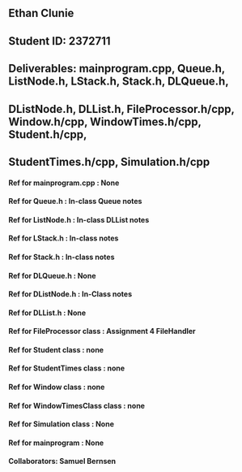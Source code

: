 ## Ethan Clunie
## Student ID: 2372711
## Deliverables: mainprogram.cpp, Queue.h, ListNode.h, LStack.h, Stack.h, DLQueue.h, 
## DListNode.h, DLList.h, FileProcessor.h/cpp, Window.h/cpp, WindowTimes.h/cpp, Student.h/cpp, 
## StudentTimes.h/cpp, Simulation.h/cpp
#### Ref for mainprogram.cpp : None
#### Ref for Queue.h : In-class Queue notes
#### Ref for ListNode.h : In-class DLList notes
#### Ref for LStack.h : In-class notes
#### Ref for Stack.h : In-class notes
#### Ref for DLQueue.h : None
#### Ref for DListNode.h : In-Class notes
#### Ref for DLList.h : None
#### Ref for FileProcessor class : Assignment 4 FileHandler
#### Ref for Student class : none
#### Ref for StudentTimes class : none
#### Ref for Window class : none
#### Ref for WindowTimesClass class : none
#### Ref for Simulation class : None
#### Ref for mainprogram : None
#### Collaborators: Samuel Bernsen